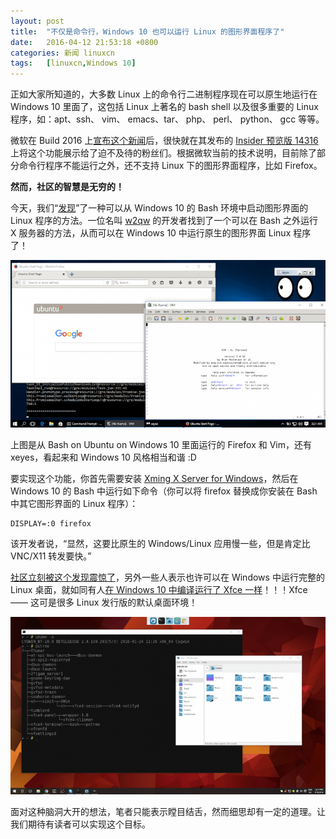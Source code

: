 ```yaml
---
layout: post
title:	"不仅是命令行，Windows 10 也可以运行 Linux 的图形界面程序了"
date:	2016-04-12 21:53:18 +0800 
categories:	新闻 linuxcn 
tags:	[linuxcn,Windows 10]
---
```



正如大家所知道的，大多数 Linux 上的命令行二进制程序现在可以原生地运行在 Windows 10 里面了，这包括 Linux 上著名的 bash shell 以及很多重要的 Linux 程序，如：apt、ssh、 vim、 emacs、tar、 php、 perl、 python、 gcc 等等。


微软在 Build 2016 上[宣布这个新闻](/article-7177-1.html)后，很快就在其发布的 [Insider 预览版 14316](/article-7209-1.html) 上将这个功能展示给了迫不及待的粉丝们。根据微软当前的技术说明，目前除了部分命令行程序不能运行之外，还不支持 Linux 下的图形界面程序，比如 Firefox。


**然而，社区的智慧是无穷的！**


今天，我们“[发现](https://www.reddit.com/r/Windows10/comments/4ea4w4/fyi_you_can_run_gui_linux_apps_from_bash/)”了一种可以从 Windows 10 的 Bash 环境中启动图形界面的 Linux 程序的方法。一位名叫 [w2qw](https://www.reddit.com/user/w2qw) 的开发者找到了一个可以在 Bash 之外运行 X 服务器的方法，从而可以在 Windows 10 中运行原生的图形界面 Linux 程序了！


![](/Asserts/Images/album/201604/12/215326yomohrsw3q2vzhvj.png)


上图是从 Bash on Ubuntu on Windows 10 里面运行的 Firefox 和 Vim，还有 xeyes，看起来和 Windows 10 风格相当和谐 :D


要实现这个功能，你首先需要安装 [Xming X Server for Windows](https://sourceforge.net/projects/xming/)，然后在 Windows 10 的 Bash 中运行如下命令（你可以将 firefox 替换成你安装在 Bash 中其它图形界面的 Linux 程序）：



```
DISPLAY=:0 firefox
```

该开发者说，“显然，这要比原生的 Windows/Linux 应用慢一些，但是肯定比 VNC/X11 转发要快。”


[社区立刻被这个发现震惊了](https://www.reddit.com/r/Windows10/comments/4ea4w4/fyi_you_can_run_gui_linux_apps_from_bash/)，另外一些人表示也许可以在 Windows 中运行完整的 Linux 桌面，就如同有人[在 Windows 10 中编译运行了 Xfce 一样](https://www.reddit.com/r/unixporn/comments/4aokkr/xfce_xfce_running_in_windows10/)！！！Xfce —— 这可是很多 Linux 发行版的默认桌面环境！


![](/Asserts/Images/album/201604/12/215336sgfpbk5sl2pz2b8g.png)


面对这种脑洞大开的想法，笔者只能表示瞠目结舌，然而细思却有一定的道理。让我们期待有读者可以实现这个目标。
